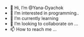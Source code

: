- 👋 Hi, I’m @Yana-Dyachok
- 👀 I’m interested in programming..
- 🌱 I’m currently learning 
- 💞️ I’m looking to collaborate on ...
- 📫 How to reach me ...

<!---
Yana-Dyachok/Yana-Dyachok is a ✨ special ✨ repository because its `README.md` (this file) appears on your GitHub profile.
You can click the Preview link to take a look at your changes.
--->
